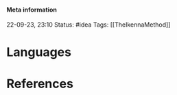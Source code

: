 #### Meta information
22-09-23, 23:10
Status: #idea
Tags: [[TheIkennaMethod]]





# Languages







# References
